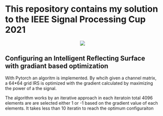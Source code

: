 # This repository contains my solution to the IEEE Signal Processing Cup 2021


<center><img src="https://signalprocessingsociety.org/sites/default/files/uploads/images/community_involvement/SPCup2021.jpg"></center>

## Configuring an Intelligent Reflecting Surface with gradiant based optimization


With Pytorch an algoritm is implemented. By whcih given a channel matrix, a 64*64 grid IRS is optimized with the gradient calculated by maximizing the power of a the signal.

The algorithm works by an iterative approach in each iteratoin total 4096 elements are are selected either 1 or -1 based on the gradient value of each elements. It takes less than 10 iteratin to reach the optimum configuraiton 

